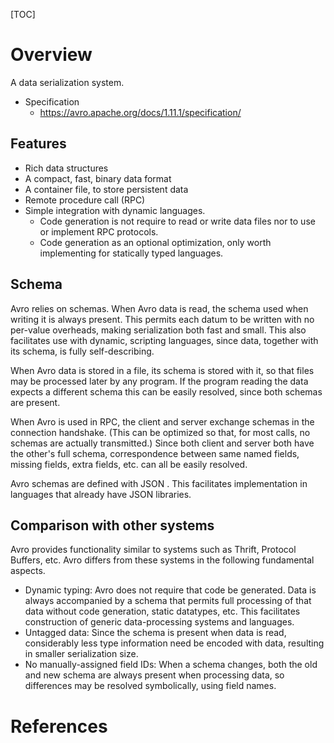 [TOC]

# Overview

A data serialization system.
- Specification
    + https://avro.apache.org/docs/1.11.1/specification/

## Features

- Rich data structures
- A compact, fast, binary data format
- A container file, to store persistent data
- Remote procedure call (RPC)
- Simple integration with dynamic languages.
    + Code generation is not require to read or write data files nor to
      use or implement RPC protocols.
    + Code generation as an optional optimization, only worth
      implementing for statically typed languages.

## Schema

Avro relies on schemas. When Avro data is read, the schema used when
writing it is always present. This permits each datum to be written with
no per-value overheads, making serialization both fast and small. This
also facilitates use with dynamic, scripting languages, since data,
together with its schema, is fully self-describing.

When Avro data is stored in a file, its schema is stored with it, so
that files may be processed later by any program. If the program reading
the data expects a different schema this can be easily resolved, since
both schemas are present.

When Avro is used in RPC, the client and server exchange schemas in the
connection handshake. (This can be optimized so that, for most calls, no
schemas are actually transmitted.) Since both client and server both
have the other's full schema, correspondence between same named fields,
missing fields, extra fields, etc. can all be easily resolved.

Avro schemas are defined with JSON . This facilitates implementation in
languages that already have JSON libraries.

## Comparison with other systems

Avro provides functionality similar to systems such as Thrift, Protocol
Buffers, etc. Avro differs from these systems in the following
fundamental aspects.

- Dynamic typing: Avro does not require that code be generated. Data is
  always accompanied by a schema that permits full processing of that
  data without code generation, static datatypes, etc. This facilitates
  construction of generic data-processing systems and languages.
- Untagged data: Since the schema is present when data is read,
  considerably less type information need be encoded with data,
  resulting in smaller serialization size.
- No manually-assigned field IDs: When a schema changes, both the old
  and new schema are always present when processing data, so differences
  may be resolved symbolically, using field names.

# References

[home]: http://avro.apache.org/
[why-avro-kafka]: https://www.confluent.io/blog/avro-kafka-data/
[avro-hdinsight]: https://dennyglee.com/2013/03/12/using-avro-with-hdinsight-on-azure-at-343-industries/
[intro-avro]: https://www.youtube.com/watch?v=WHncMILyVYs
[intro-avro-kafka]: https://www.youtube.com/watch?v=SZX9DM_gyOE
